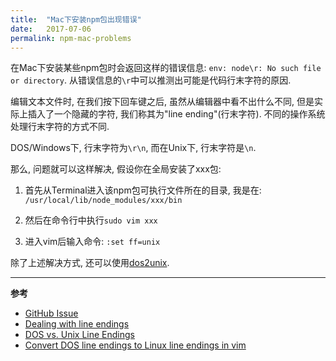 ```yaml
---
title:  "Mac下安装npm包出现错误"
date:   2017-07-06
permalink: npm-mac-problems
---
```


在Mac下安装某些npm包时会返回这样的错误信息: 
`env: node\r: No such file or directory`. 从错误信息的`\r`中可以推测出可能是代码行末字符的原因. 

<!--more-->

编辑文本文件时, 在我们按下回车键之后, 虽然从编辑器中看不出什么不同, 但是实际上插入了一个隐藏的字符, 我们称其为"line ending"(行末字符). 不同的操作系统处理行末字符的方式不同. 

DOS/Windows下, 行末字符为`\r\n`, 而在Unix下, 行末字符是`\n`. 

那么, 问题就可以这样解决, 假设你在全局安装了xxx包:

1. 首先从Terminal进入该npm包可执行文件所在的目录, 我是在: `/usr/local/lib/node_modules/xxx/bin`

2. 然后在命令行中执行`sudo vim xxx`

3. 进入vim后输入命令: `:set ff=unix`

除了上述解决方式, 还可以使用[dos2unix](https://sourceforge.net/projects/dos2unix/).


---
**参考**

- [GitHub Issue](https://github.com/nwjs-community/nw-builder/issues/75)
- [Dealing with line endings](https://help.github.com/articles/dealing-with-line-endings/)
- [DOS vs. Unix Line Endings](http://www.cs.toronto.edu/~krueger/csc209h/tut/line-endings.html)
- [Convert DOS line endings to Linux line endings in vim](https://stackoverflow.com/questions/82726/convert-dos-line-endings-to-linux-line-endings-in-vim)